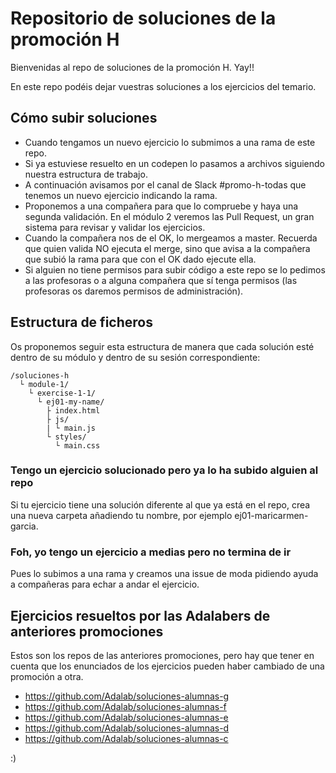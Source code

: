 # Repositorio de soluciones de la promoción H
Bienvenidas al repo de soluciones de la promoción H. Yay!!

En este repo podéis dejar vuestras soluciones a los ejercicios del temario. 

## Cómo subir soluciones

- Cuando tengamos un nuevo ejercicio lo submimos a una rama de este repo.
- Si ya estuviese resuelto en un codepen lo pasamos a archivos siguiendo nuestra estructura de trabajo.
- A continuación avisamos por el canal de Slack #promo-h-todas que tenemos un nuevo ejercicio indicando la rama.
- Proponemos a una compañera para que lo compruebe y haya una segunda validación. En el módulo 2 veremos las Pull Request, un gran sistema para revisar y validar los ejercicios.
- Cuando la compañera nos de el OK, lo mergeamos a master. Recuerda que quien valida NO ejecuta el merge, sino que avisa a la compañera que subió la rama para que con el OK dado ejecute ella.
- Si alguien no tiene permisos para subir código a este repo se lo pedimos a las profesoras o a alguna compañera que sí tenga permisos (las profesoras os daremos permisos de administración).

## Estructura de ficheros

Os proponemos seguir esta estructura de manera que cada solución esté dentro de su módulo y dentro de su sesión correspondiente:

```
/soluciones-h
  └ module-1/
    └ exercise-1-1/
      └ ej01-my-name/
        ├ index.html
        ├ js/
        | └ main.js 
        └ styles/
          └ main.css
```

### Tengo un ejercicio solucionado pero ya lo ha subido alguien al repo

Si tu ejercicio tiene una solución diferente al que ya está en el repo, crea una nueva carpeta añadiendo tu nombre, por ejemplo ej01-maricarmen-garcia.

### Foh, yo tengo un ejercicio a medias pero no termina de ir

Pues lo subimos a una rama y creamos una issue de moda pidiendo ayuda a compañeras para echar a andar el ejercicio.

## Ejercicios resueltos por las Adalabers de anteriores promociones

Estos son los repos de las anteriores promociones, pero hay que tener en cuenta que los enunciados de los ejercicios pueden haber cambiado de una promoción a otra.

- https://github.com/Adalab/soluciones-alumnas-g
- https://github.com/Adalab/soluciones-alumnas-f
- https://github.com/Adalab/soluciones-alumnas-e
- https://github.com/Adalab/soluciones-alumnas-d
- https://github.com/Adalab/soluciones-alumnas-c

:)
